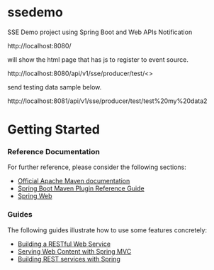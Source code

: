 # ssedemo
SSE Demo project using Spring Boot and Web APIs Notification

http://localhost:8080/

will show the html page that has js to register to event source.

http://localhost:8080/api/v1/sse/producer/test/<<Any text data>>

send testing data sample below.

http://localhost:8081/api/v1/sse/producer/test/test%20my%20data2

# Getting Started

### Reference Documentation
For further reference, please consider the following sections:

* [Official Apache Maven documentation](https://maven.apache.org/guides/index.html)
* [Spring Boot Maven Plugin Reference Guide](https://docs.spring.io/spring-boot/docs/2.2.6.RELEASE/maven-plugin/)
* [Spring Web](https://docs.spring.io/spring-boot/docs/2.2.6.RELEASE/reference/htmlsingle/#boot-features-developing-web-applications)

### Guides
The following guides illustrate how to use some features concretely:

* [Building a RESTful Web Service](https://spring.io/guides/gs/rest-service/)
* [Serving Web Content with Spring MVC](https://spring.io/guides/gs/serving-web-content/)
* [Building REST services with Spring](https://spring.io/guides/tutorials/bookmarks/)
